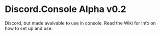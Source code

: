 # Discord.Console Alpha v0.2
Discord, but made avaivable to use in console.
Read the Wiki for info on how to set up and use.

